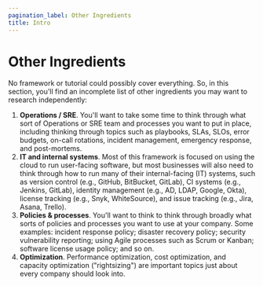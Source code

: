 ```yaml
---
pagination_label: Other Ingredients
title: Intro
---
```


# Other Ingredients

No framework or tutorial could possibly cover everything. So, in this section, you'll find an incomplete list of other ingredients you may want to research independently:

1. **Operations / SRE**. You'll want to take some time to think through what sort of Operations or SRE team and processes you want to put in place, including thinking through topics such as playbooks, SLAs, SLOs, error budgets, on-call rotations, incident management, emergency response, and post-mortems.
2. **IT and internal systems**. Most of this framework is focused on using the cloud to run user-facing software, but most businesses will also need to think through how to run many of their internal-facing (IT) systems, such as version control (e.g., GitHub, BitBucket, GitLab), CI systems (e.g., Jenkins, GitLab), identity management (e.g., AD, LDAP, Google, Okta), license tracking (e.g., Snyk, WhiteSource), and issue tracking (e.g., Jira, Asana, Trello).
3. **Policies & processes**. You'll want to think to think through broadly what sorts of policies and processes you want to use at your company. Some examples: incident response policy; disaster recovery policy; security vulnerability reporting; using Agile processes such as Scrum or Kanban; software license usage policy; and so on.
4. **Optimization**. Performance optimization, cost optimization, and capacity optimization ("rightsizing") are important topics just about every company should look into.


<!-- ##DOCS-SOURCER-START
{"sourcePlugin":"Local File Copier","hash":"e3f2aa4963dca2ac4c7d1d37bcef1bc5"}
##DOCS-SOURCER-END -->
